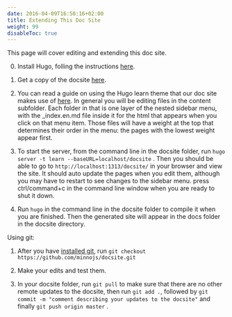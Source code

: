 ```yaml
---
date: 2016-04-09T16:50:16+02:00
title: Extending This Doc Site
weight: 99
disableToc: true
---
```

This page will cover editing and extending this doc site.

0.  Install Hugo, folling the instructions [here](https://gohugo.io/getting-started/installing/).

1.  Get a copy of the docsite [here](https://github.com/minnojs/docsite).

2.  You can read a guide on using the Hugo learn theme that our doc site makes use of [here](https://learn.netlify.com/en/).  In general you will be editing files in the content subfolder.  Each folder in that is one layer of the nested sidebar menu, with the _index.en.md file inside it for the html that appears when you click on that menu item.  Those files will have a weight at the top that determines their order in the menu: the pages with the lowest weight appear first.

3.  To start the server, from the command line in the docsite folder, run `hugo server -t learn --baseURL=localhost/docsite` .  Then you should be able to go to `http://localhost:1313/docsite/` in your browser and view the site.  It should auto update the pages when you edit them, although you may have to restart to see changes to the sidebar menu.  press ctrl/command+c in the command line window when you are ready to shut it down.

4.  Run `hugo` in the command line in the docsite folder to compile it when you are finished.  Then the generated site will appear in the docs folder in the docsite directory.


Using git:

1.  After you have [installed git](https://git-scm.com/book/en/v2/Getting-Started-Installing-Git), run `git checkout https://github.com/minnojs/docsite.git`

2.  Make your edits and test them.

3.  In your docsite folder, run `git pull` to make sure that there are no other remote updates to the docsite, then run `git add .`, followed by `git commit -m "comment describing your updates to the docsite"` and finally `git push origin master` .  